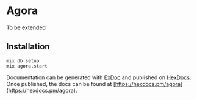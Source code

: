 # Agora
To be extended


## Installation

```
mix db.setup
mix agora.start
```

Documentation can be generated with [ExDoc](https://github.com/elixir-lang/ex_doc)
and published on [HexDocs](https://hexdocs.pm). Once published, the docs can
be found at [https://hexdocs.pm/agora](https://hexdocs.pm/agora).

